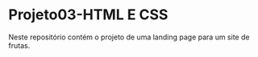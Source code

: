 # Projeto03-HTML E CSS
Neste repositório contém o projeto de uma landing page para um site de frutas.
